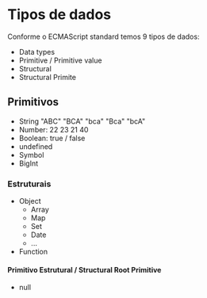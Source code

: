 # Tipos de dados

Conforme o ECMAScript standard temos 9 tipos de dados:

- Data types
- Primitive / Primitive value
- Structural
- Structural Primite

## Primitivos

- String "ABC" "BCA" "bca" "Bca" "bcA"
- Number: 22 23 21 40
- Boolean: true / false
- undefined
- Symbol
- BigInt

### Estruturais

- Object
  - Array
  - Map
  - Set
  - Date
  - ...
- Function

#### Primitivo Estrutural / Structural Root Primitive

- null
